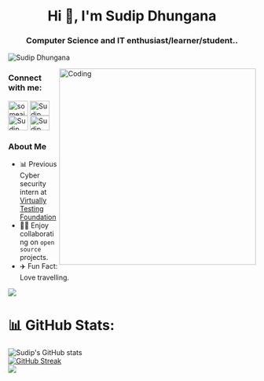 <!-- <h1><code>$ who\am\i;</code></h1>
<h3> Sudip Dhungana, (सुदिप), phoenix*  &lt;@sudip5903&gt; </h3>

  <div align="center" id="whoami">
                  😃
   <hr width="10%">
   <h1 id="skills">Skills</h1>
   <img src="https://s.w.org/style/images/about/WordPress-logotype-standard.png" width="100" height="80">
   <br>
   <img src="https://img.shields.io/badge/HTML5-E34F26?style=for-the-badge&logoColor=white&logo=html5">
   <img src="https://img.shields.io/badge/CSS3-1572B6?style=for-the-badge&logoColor=white&logo=css3">
   <img src="https://img.shields.io/badge/Git-F05032?style=for-the-badge&logoColor=white&logo=git">
   <img src="https://img.shields.io/badge/Python-3776AB?style=for-the-badge&logoColor=white&logo=python">
   <img src="https://img.shields.io/badge/JavaScript-F7DF1E?style=for-the-badge&logoColor=black&logo=javascript">
   

  </div>
 -->
 
 <h1 align="center">Hi 👋, I'm Sudip Dhungana</h1>
<h3 align="center">Computer Science and IT enthusiast/learner/student..</h3>


<p align="left"> <img src="https://komarev.com/ghpvc/?username=sudip5903&label=Profile%20views&color=0e75b6&style=flat" alt="Sudip Dhungana" /> </p>


<img align="right" alt="Coding" width="400" src="https://c.tenor.com/bqrUA.gif">
 
 
<!-- <div>
<h1><code>$ Social;</code></h1>
  </div> -->
  
<!--  <div align="center">
 <a href="https://linkedin.com/in/sudip-dgn-03/" target="_blank">
   <img align="center" alt="Sudip Dhungana | Linkedin " width="40px" src="http://www.prepare1.com/wp-content/uploads/2014/04/linkedin-logo-high-res-1254-1024x1024.jpg"</a> 
 <a href="https://twitter.com/Su__Dip" target="_blank">
   <img align="center" alt="Sudip Dhungana | Twitter" width="41px" src="https://raw.githubusercontent.com/anuraghazra/anuraghazra/master/assets/twitter.svg" />
</a>
 <a href="https://www.facebook.com/sudip.dhungana.104/" target="_blank">
   <img align="center" alt="Sudip Dhungana | Facebook " width="40px" src="https://www.svgrepo.com/show/111203/facebook.svg" />
        </a>  -->
   
   <h3 align="left">Connect with me:</h3>
<p align="left">
<a href="https://twitter.com/someaim" target="blank"><img align="center" src="https://raw.githubusercontent.com/rahuldkjain/github-profile-readme-generator/master/src/images/icons/Social/twitter.svg" alt="someaim" height="30" width="40" /></a>
<a href="https://linkedin.com/in/sudip-dgn-03/" target="blank"><img align="center" src="https://raw.githubusercontent.com/rahuldkjain/github-profile-readme-generator/master/src/images/icons/Social/linked-in-alt.svg" alt="Sudip Dhungana" height="30" width="40" /></a>
<a href="https://www.facebook.com/sudip.dhungana.104/" target="blank"><img align="center" src="https://raw.githubusercontent.com/rahuldkjain/github-profile-readme-generator/master/src/images/icons/Social/facebook.svg" alt="Sudip Dhungana" height="30" width="40" /></a>
<a href="https://www.instagram.com/sudip_dgn03/" target="blank"><img align="center" src="https://raw.githubusercontent.com/rahuldkjain/github-profile-readme-generator/master/src/images/icons/Social/instagram.svg" alt="Sudip Dhungana" height="30" width="40" /></a>
<!-- <a href="https://medium.com/@someaim1" target="blank"><img align="center" src="https://raw.githubusercontent.com/rahuldkjain/github-profile-readme-generator/master/src/images/icons/Social/medium.svg" alt="@someaim1" height="30" width="40" /></a> -->
</p>

   </div>
  
 ### About Me
  - 📊 Previous Cyber security intern at <a href= "https://virtuallytesting.com/" target="_blank">Virtually Testing Foundation</a>
  - 👨‍💻 Enjoy collaborating on `open source` projects.
  - ✈️ Fun Fact: Love travelling.
  <div align="left">
<a href="https://github.com/sudip5903/github-profile-views-counter">
    <img src="https://komarev.com/ghpvc/?username=sudip5903&style=for-the-badge">
</a>

# 📊 GitHub Stats:
![Sudip's GitHub stats](https://github-readme-stats.vercel.app/api?username=sudip5903&theme=dark&show_icons=true)<br/>
[![GitHub Streak](https://github-readme-streak-stats.herokuapp.com/?user=sudip5903&theme=dark)](https://github.com/DenverCoder1/github-readme-streak-stats)</br>
![](https://github-readme-stats.vercel.app/api/top-langs/?username=sudip5903&theme=dark&hide_border=false&include_all_commits=true&count_private=false&layout=compact)

   
  </div>

